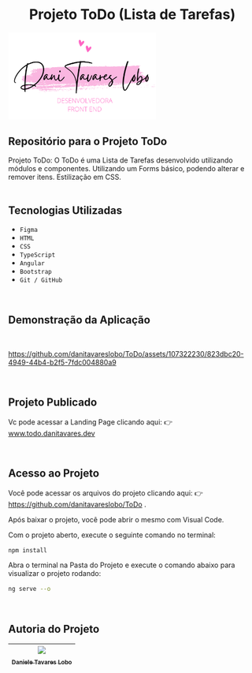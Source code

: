 <h1  align="center"> Projeto ToDo (Lista de Tarefas) </h1>

<img src="./src/assets/danitl-logo.png" width="300" />

## Repositório para o Projeto ToDo 

Projeto ToDo:
O ToDo é uma Lista de Tarefas desenvolvido utilizando módulos e componentes. Utilizando um Forms básico, podendo alterar e remover itens. Estilização em CSS.
<br>
<br>

## Tecnologias Utilizadas
- `Figma`
- `HTML`
- `CSS`
- `TypeScript`
- `Angular`
- `Bootstrap`
- `Git / GitHub`

<br>


## Demonstração da Aplicação
<br>

https://github.com/danitavareslobo/ToDo/assets/107322230/823dbc20-4949-44b4-b2f5-7fdc004880a9

<br>

## Projeto Publicado

Vc pode acessar a Landing Page clicando aqui: :point_right: www.todo.danitavares.dev

<br>

## Acesso ao Projeto

Você pode acessar os arquivos do projeto clicando aqui: :point_right:  https://github.com/danitavareslobo/ToDo . 

Após baixar o projeto, você pode abrir o mesmo com Visual Code. 

Com o projeto aberto, execute o seguinte comando no terminal:

```sh
npm install
```
Abra o terminal na Pasta do Projeto e execute o comando abaixo para visualizar o projeto rodando:

```sh
ng serve --o
```

<br>

## Autoria do Projeto

| [<img src="https://user-images.githubusercontent.com/107322230/230226213-2a6c2774-cace-453a-b78c-9bd57fe045a5.jpg" width= 150><br><sub>Daniele Tavares Lobo</sub>](https://github.com/danitavareslobo) |
| :----: |
